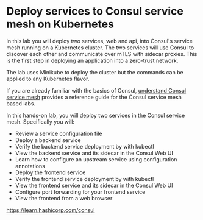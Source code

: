 # Deploy services to Consul service mesh on Kubernetes

In this lab you will deploy two services, web and api, into Consul's service mesh running on a Kubernetes cluster. The two services will use Consul to discover each other and communicate over mTLS with sidecar proxies. This is the first step in deploying an application into a zero-trust network.

The lab uses Minikube to deploy the cluster but the commands can be applied to any Kubernetes flavor.

If you are already familiar with the basics of Consul, [understand Consul service mesh](https://learn.hashicorp.com/consul/gs-consul-service-mesh/understand-consul-service-mesh) provides a reference guide for the Consul service mesh based labs.

In this hands-on lab, you will deploy two services in the Consul service mesh. Specifically you will:

- Review a service configuration file
- Deploy a backend service
- Verify the backend service deployment by with kubectl
- View the backend service and its sidecar in the Consul Web UI
- Learn how to configure an upstream service using configuration annotations
- Deploy the frontend service
- Verify the frontend service deployment by with kubectl
- View the frontend service and its sidecar in the Consul Web UI
- Configure port forwarding for your frontend service
- View the frontend from a web browser




https://learn.hashicorp.com/consul
